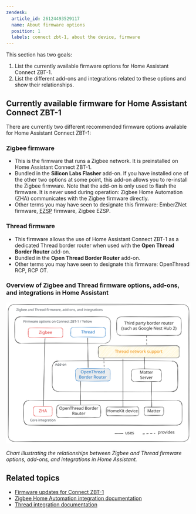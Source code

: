 ```yaml
---
zendesk:
  article_id: 26124493529117
  name: About firmware options
  position: 1
  labels: connect zbt-1, about the device, firmware
---
```


This section has two goals:

1. List the currently available firmware options for Home Assistant Connect&nbsp;ZBT-1.
2. List the different add-ons and integrations related to these options and show their relationships.

## Currently available firmware for Home Assistant Connect ZBT-1

There are currently two different recommended firmware options available for Home Assistant Connect&nbsp;ZBT-1:

### Zigbee firmware

- This is the firmware that runs a Zigbee network. It is preinstalled on Home Assistant Connect&nbsp;ZBT-1.
- Bundled in the **Silicon Labs Flasher** add-on. If you have installed one of the other two options at some point, this add-on allows you to re-install the Zigbee firmware. Note that the add-on is only used to flash the firmware. It is never used during operation: Zigbee Home Automation (ZHA) communicates with the Zigbee firmware directly.
- Other terms you may have seen to designate this firmware: EmberZNet firmware, <abbr title="EmberZnet serial protocol">EZSP</abbr> firmware, Zigbee EZSP.

### Thread firmware

- This firmware allows the use of Home Assistant Connect&nbsp;ZBT-1 as a dedicated Thread border router when used with the **Open Thread Border Router** add-on.
- Bundled in the **Open Thread Border Router** add-on.
- Other terms you may have seen to designate this firmware: OpenThread RCP, RCP OT.

### Overview of Zigbee and Thread firmware options, add-ons, and integrations in Home Assistant

![Chart illustrating the relationships between Zigbee and Thread firmware options, add-ons, and integrations in Home Assistant.](/static/img/connect-zbt-1/firmware-options-no-multiprotocol.svg)

_Chart illustrating the relationships between Zigbee and Thread firmware options, add-ons, and integrations in Home Assistant._

## Related topics

- [Firmware updates for Connect ZBT-1](/hc/en-us/articles/26124447269917)
- [Zigbee Home Automation integration documentation](https://www.home-assistant.io/integrations/zha/)
- [Thread integration documentation](https://www.home-assistant.io/integrations/thread/)
